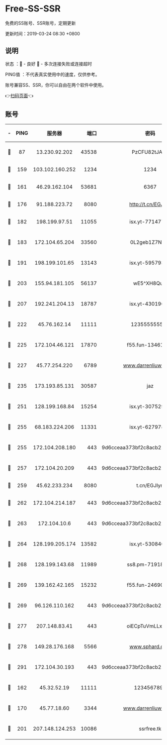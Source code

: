 # Free-SS-SSR

免费的SS账号、SSR账号，定期更新

更新时间：2019-03-24 08:30 +0800

## 说明

状态     ：🙂 - 良好 🙁 - 多次连接失败或连接超时

PING值   ：不代表真实使用中的速度，仅供参考。

账号兼容SS、SSR，你可以自由在两个软件中使用。

👉[扫码页面](https://liesauer.github.io/Free-SS-SSR/)👈

## 账号

|-|PING|服务器|端口|密码|加密方式|区域|
|:----:|:----:|:-----:|-----:|:----:|:----:|:----:|
|🙂|87|13.230.92.202|43538|PzCFU82tJAdZ|aes-256-cfb|JP|
|🙂|159|103.102.160.252|1234|1234|rc4-md5|JP|
|🙂|161|46.29.162.104|53681|6367|aes-128-ctr|RU|
|🙂|176|91.188.223.72|8080|http://t.cn/EGJIyrl|rc4-md5|RU|
|🙂|182|198.199.97.51|11055|isx.yt-77147725|aes-256-cfb|US|
|🙂|183|172.104.65.204|33560|0L2geb1Z7NQM|aes-256-cfb|JP|
|🙂|191|198.199.101.65|13143|isx.yt-59579379|aes-256-cfb|US|
|🙂|203|155.94.181.105|56137|wE5^XH8Quw|aes-256-cfb|US|
|🙂|207|192.241.204.13|18787|isx.yt-43019684|aes-256-cfb|US|
|🙂|222|45.76.162.14|11111|123555555555|aes-256-cfb|SG|
|🙂|225|172.104.46.121|17870|f55.fun-13461300|aes-256-cfb|SG|
|🙂|227|45.77.254.220|6789|www.darrenliuwei.com|aes-256-cfb|SG|
|🙂|235|173.193.85.131|30587|jaz|aes-256-cfb|US|
|🙂|251|128.199.168.84|15254|isx.yt-30752929|aes-256-cfb|SG|
|🙂|255|68.183.224.206|11331|isx.yt-62797892|aes-256-cfb|SG|
|🙂|255|172.104.208.180|443|9d6cceaa373bf2c8acb22e60b6a58be6|aes-256-cfb|US|
|🙂|257|172.104.20.209|443|9d6cceaa373bf2c8acb22e60b6a58be6|aes-256-cfb|US|
|🙂|259|45.62.233.234|8080|t.cn/EGJIyrl|rc4-md5|CA|
|🙂|262|172.104.214.187|443|9d6cceaa373bf2c8acb22e60b6a58be6|aes-256-cfb|US|
|🙂|263|172.104.10.6|443|9d6cceaa373bf2c8acb22e60b6a58be6|aes-256-cfb|US|
|🙂|264|128.199.205.174|13582|isx.yt-53084018|aes-256-cfb|SG|
|🙂|268|128.199.143.68|11989|ss8.pm-71918641|aes-256-cfb|SG|
|🙂|269|139.162.42.165|15232|f55.fun-24690727|aes-256-cfb|SG|
|🙂|269|96.126.110.162|443|9d6cceaa373bf2c8acb22e60b6a58be6|aes-256-cfb|US|
|🙂|277|207.148.83.41|443|oiECpTuVmLLxk4Ts|aes-256-cfb|AU|
|🙂|278|149.28.176.168|5566|www.sphard.com|aes-256-cfb|AU|
|🙂|291|172.104.30.193|443|9d6cceaa373bf2c8acb22e60b6a58be6|aes-256-cfb|US|
|🙂|162|45.32.52.19|11111|1234567890|aes-256-cfb|JP|
|🙁|170|45.77.18.60|3344|www.darrenliuwei.com|aes-256-cfb|JP|
|🙁|201|207.148.124.253|10086|ssrfree.tk|aes-256-cfb|SG|
